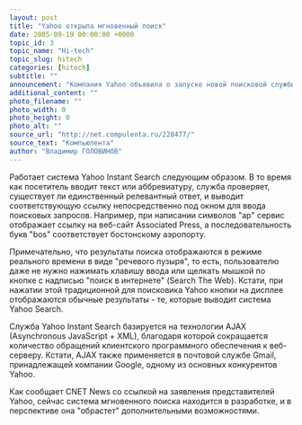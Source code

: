 ```yaml
---
layout: post
title: "Yahoo открыла мгновенный поиск"
date: 2005-09-19 00:00:00 +0000
topic_id: 3
topic_name: "Hi-tech"
topic_slug: hitech
categories: [hitech]
subtitle: ""
announcement: "Компания Yahoo объявила о запуске новой поисковой службы, получившей название Yahoo Instant Search. Сервис в настоящее время функционирует в тестовом режиме и доступен пользователям интернета по адресу http://instant.search.yahoo.com/"
additional_content: ""
photo_filename: ""
photo_width: 0
photo_height: 0
photo_alt: ""
source_url: "http://net.compulenta.ru/228477/"
source_text: "Компьюлента"
author: "Владимир ГОЛОВИНОВ"
---
```

Работает система Yahoo Instant Search следующим образом. В то время как посетитель вводит текст или аббревиатуру, служба проверяет, существует ли единственный релевантный ответ, и выводит соответствующую ссылку непосредственно под окном для ввода поисковых запросов. Например, при написании символов "ap" сервис отображает ссылку на веб-сайт Associated Press, а последовательность букв "bos" соответствует бостонскому аэропорту.

Примечательно, что результаты поиска отображаются в режиме реального времени в виде "речевого пузыря", то есть, пользователю даже не нужно нажимать клавишу ввода или щелкать мышкой по кнопке с надписью "поиск в интернете" (Search The Web). Кстати, при нажатии этой традиционной для поисковика Yahoo кнопки на дисплее отображаются обычные результаты - те, которые выводит система Yahoo Search.

Служба Yahoo Instant Search базируется на технологии AJAX (Asynchronous JavaScript + XML), благодаря которой сокращается количество обращений клиентского программного обеспечения к веб-серверу. Кстати, AJAX также применяется в почтовой службе Gmail, принадлежащей компании Google, одному из основных конкурентов Yahoo.

Как сообщает CNET News со ссылкой на заявления представителей Yahoo, сейчас система мгновенного поиска находится в разработке, и в перспективе она "обрастет" дополнительными возможностями.
